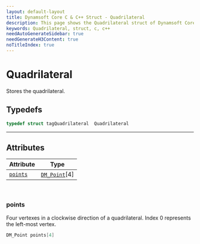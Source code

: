 ```yaml
---
layout: default-layout
title: Dynamsoft Core C & C++ Struct - Quadrilateral
description: This page shows the Quadrilateral struct of Dynamsoft Core for C & C++ Language.
keywords: Quadrilateral, struct, c, c++
needAutoGenerateSidebar: true
needGenerateH3Content: true
noTitleIndex: true
---
```



# Quadrilateral
Stores the quadrilateral.  

## Typedefs

```cpp
typedef struct tagQuadrilateral  Quadrilateral 
```  
  
---
  

## Attributes
  
| Attribute | Type |
|---------- | ---- |
| [`points`](#points) | [`DM_Point`](point.md)[4] |


&nbsp;

### points
Four vertexes in a clockwise direction of a quadrilateral. Index 0 represents the left-most vertex. 
```cpp
DM_Point points[4]
```



